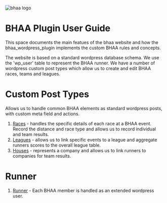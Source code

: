 ![bhaa logo](https://github.com/emeraldjava/bhaa_wordpress_plugin/raw/master/src/front/img/bhaa_logo_transparent.png)

# BHAA Plugin User Guide

This space documents the main featues of the bhaa website and how the bhaa_wordpress_plugin implements the custom BHAA 
rules and concepts.

The website is based on a standard wordpress database schema. We use the 'wp_user' table to represent the BHAA runner. We
have a number of wordpress custom post types which allow us to create and edit BHAA races, teams and leagues.

# Custom Post Types

Allows us to handle common BHAA elements as standard wordpress posts, with custom meta field and actions.

1. [Races](races.md) - handles the specific details of each race at a BHAA event. Record the distance and race type and allows us to record individual and team results.
2. [Leagues](leagues.md) - allows us to link specific events to a league and aggregate runners scores to the overall league table.
3. [Houses](houses.md) - represents a company and allows us to link runners to companies for team results.

# Runner

1. [Runner](runner.md) - Each BHAA member is handled as an extended wordpress user.